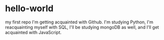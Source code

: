 # hello-world
my first repo
I'm getting acquainted with Github. I'm studying Python, I'm reacquainting myself with SQL, I'll be studying mongoDB as well, and I'll get acquainted with JavaScript.
